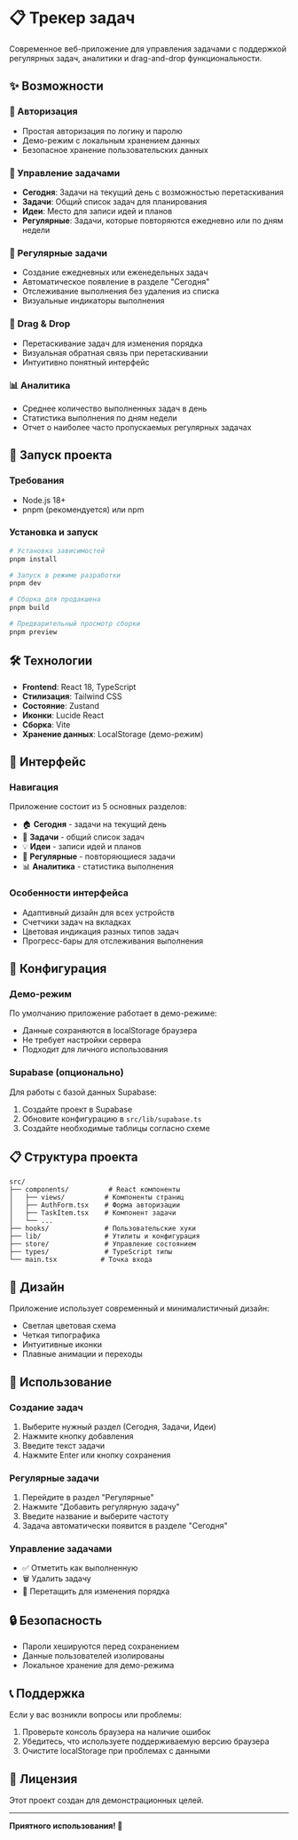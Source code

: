# 📋 Трекер задач

Современное веб-приложение для управления задачами с поддержкой регулярных задач, аналитики и drag-and-drop функциональности.

## ✨ Возможности

### 🔐 Авторизация
- Простая авторизация по логину и паролю
- Демо-режим с локальным хранением данных
- Безопасное хранение пользовательских данных

### 📝 Управление задачами
- **Сегодня**: Задачи на текущий день с возможностью перетаскивания
- **Задачи**: Общий список задач для планирования
- **Идеи**: Место для записи идей и планов
- **Регулярные**: Задачи, которые повторяются ежедневно или по дням недели

### 🔄 Регулярные задачи
- Создание ежедневных или еженедельных задач
- Автоматическое появление в разделе "Сегодня"
- Отслеживание выполнения без удаления из списка
- Визуальные индикаторы выполнения

### 🎯 Drag & Drop
- Перетаскивание задач для изменения порядка
- Визуальная обратная связь при перетаскивании
- Интуитивно понятный интерфейс

### 📊 Аналитика
- Среднее количество выполненных задач в день
- Статистика выполнения по дням недели
- Отчет о наиболее часто пропускаемых регулярных задачах

## 🚀 Запуск проекта

### Требования
- Node.js 18+
- pnpm (рекомендуется) или npm

### Установка и запуск
```bash
# Установка зависимостей
pnpm install

# Запуск в режиме разработки
pnpm dev

# Сборка для продакшена
pnpm build

# Предварительный просмотр сборки
pnpm preview
```

## 🛠 Технологии

- **Frontend**: React 18, TypeScript
- **Стилизация**: Tailwind CSS
- **Состояние**: Zustand
- **Иконки**: Lucide React
- **Сборка**: Vite
- **Хранение данных**: LocalStorage (демо-режим)

## 📱 Интерфейс

### Навигация
Приложение состоит из 5 основных разделов:
- 🏠 **Сегодня** - задачи на текущий день
- 📝 **Задачи** - общий список задач
- 💡 **Идеи** - записи идей и планов
- 🔄 **Регулярные** - повторяющиеся задачи
- 📊 **Аналитика** - статистика выполнения

### Особенности интерфейса
- Адаптивный дизайн для всех устройств
- Счетчики задач на вкладках
- Цветовая индикация разных типов задач
- Прогресс-бары для отслеживания выполнения

## 🔧 Конфигурация

### Демо-режим
По умолчанию приложение работает в демо-режиме:
- Данные сохраняются в localStorage браузера
- Не требует настройки сервера
- Подходит для личного использования

### Supabase (опционально)
Для работы с базой данных Supabase:
1. Создайте проект в Supabase
2. Обновите конфигурацию в `src/lib/supabase.ts`
3. Создайте необходимые таблицы согласно схеме

## 📋 Структура проекта

```
src/
├── components/          # React компоненты
│   ├── views/          # Компоненты страниц
│   ├── AuthForm.tsx    # Форма авторизации
│   ├── TaskItem.tsx    # Компонент задачи
│   └── ...
├── hooks/              # Пользовательские хуки
├── lib/                # Утилиты и конфигурация
├── store/              # Управление состоянием
├── types/              # TypeScript типы
└── main.tsx           # Точка входа
```

## 🎨 Дизайн

Приложение использует современный и минималистичный дизайн:
- Светлая цветовая схема
- Четкая типографика
- Интуитивные иконки
- Плавные анимации и переходы

## 📝 Использование

### Создание задач
1. Выберите нужный раздел (Сегодня, Задачи, Идеи)
2. Нажмите кнопку добавления
3. Введите текст задачи
4. Нажмите Enter или кнопку сохранения

### Регулярные задачи
1. Перейдите в раздел "Регулярные"
2. Нажмите "Добавить регулярную задачу"
3. Введите название и выберите частоту
4. Задача автоматически появится в разделе "Сегодня"

### Управление задачами
- ✅ Отметить как выполненную
- 🗑️ Удалить задачу
- 🔄 Перетащить для изменения порядка

## 🔒 Безопасность

- Пароли хешируются перед сохранением
- Данные пользователей изолированы
- Локальное хранение для демо-режима

## 📞 Поддержка

Если у вас возникли вопросы или проблемы:
1. Проверьте консоль браузера на наличие ошибок
2. Убедитесь, что используете поддерживаемую версию браузера
3. Очистите localStorage при проблемах с данными

## 📄 Лицензия

Этот проект создан для демонстрационных целей.

---

**Приятного использования! 🎉**

